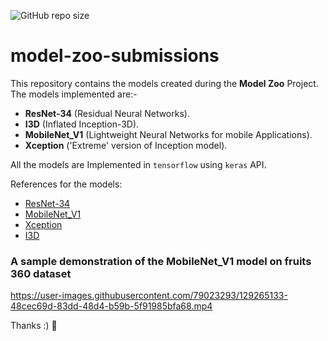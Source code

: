 
![GitHub repo size](https://img.shields.io/github/repo-size/Rajarshi1001/model-zoo-submissions?style=flat-square)

# model-zoo-submissions
This repository contains the models created during the __Model Zoo__ Project.
The models implemented are:-
* __ResNet-34__ (Residual Neural Networks).
* __I3D__ (Inflated Inception-3D).
* __MobileNet_V1__ (Lightweight Neural Networks for mobile Applications).
* __Xception__ ('Extreme' version of Inception model).

All the models are Implemented in `tensorflow` using `keras` API.

References for the models:
* [ResNet-34](https://arxiv.org/pdf/1512.03385.pdf)
* [MobileNet_V1](https://arxiv.org/pdf/1704.04861.pdf)
* [Xception](https://arxiv.org/pdf/1610.02357.pdf)
* [I3D](https://arxiv.org/pdf/1705.07750.pdf)

### A sample demonstration of the __MobileNet_V1 model__ on fruits 360 dataset



https://user-images.githubusercontent.com/79023293/129265133-48cec69d-83dd-48d4-b59b-5f91985bfa68.mp4



Thanks :) 🖖
